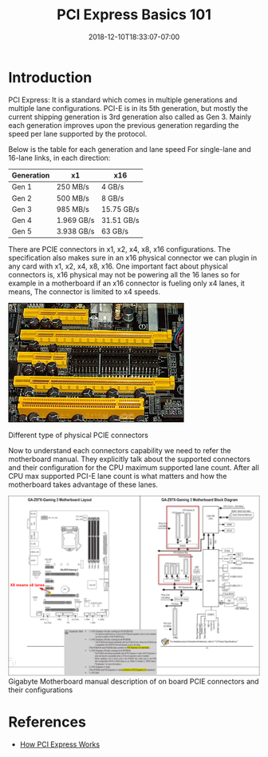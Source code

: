 ﻿---
title: "PCI Express Basics 101"
date: 2018-12-10T18:33:07-07:00
toc: true
---

# Introduction

PCI Express: It is a standard which comes in multiple generations and multiple
lane configurations. PCI-E is in its 5th generation, but mostly the current
shipping generation is 3rd generation also called as Gen 3. Mainly each
generation improves upon the previous generation regarding the speed per lane
supported by the protocol.

Below is the table for each generation and lane speed
For single-lane and 16-lane links, in each direction:

| Generation | x1         | x16        |
| ---------- | ---------- | ---------- |
| Gen 1      | 250 MB/s   | 4 GB/s     |
| Gen 2      | 500 MB/s   | 8 GB/s     |
| Gen 3      | 985 MB/s   | 15.75 GB/s |
| Gen 4      | 1.969 GB/s | 31.51 GB/s |
| Gen 5      | 3.938 GB/s | 63 GB/s    |

There are PCIE connectors in x1, x2, x4, x8, x16 configurations. The
specification also makes sure in an x16 physical connector we can plugin in any
card with x1, x2, x4, x8, x16. One important fact about physical connectors is,
x16 physical may not be powering all the 16 lanes so for example in a
motherboard if an x16 connector is fueling only x4 lanes, it means, The
connector is limited to x4 speeds.

![](350px-PCIExpress.png)

Different type of physical PCIE connectors

Now to understand each connectors capability we need to refer the motherboard
manual. They explicitly talk about the supported connectors and their
configuration for the CPU maximum supported lane count. After all CPU max
supported PCI-E lane count is what matters and how the motherboard takes
advantage of these lanes.

![](Motherboard-Manual.png)
Gigabyte Motherboard manual description of on board PCIE connectors and their
configurations

# References

- [How PCI Express Works](https://computer.howstuffworks.com/pci-express.htm)

